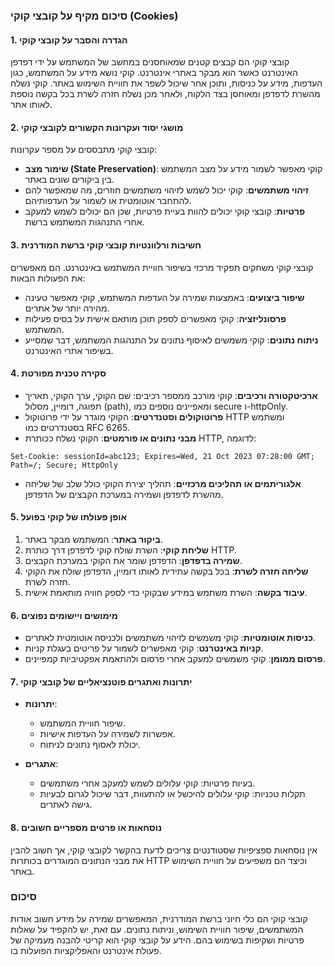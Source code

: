 ### סיכום מקיף על קובצי קוקי (Cookies)

#### 1. הגדרה והסבר על קובצי קוקי
קובצי קוקי הם קבצים קטנים שמאוחסנים במחשב של המשתמש על ידי דפדפן האינטרנט כאשר הוא מבקר באתרי אינטרנט. קוקי נושא מידע על המשתמש, כגון העדפות, מידע על כניסות, ותוכן אחר שיכול לשפר את חוויית השימוש באתר. קוקי נשלח מהשרת לדפדפן ומאוחסן בצד הלקוח, ולאחר מכן נשלח חזרה לשרת בכל בקשה נוספת לאותו אתר.

#### 2. מושגי יסוד ועקרונות הקשורים לקובצי קוקי
קובצי קוקי מתבססים על מספר עקרונות:
- **שימור מצב (State Preservation)**: קוקי מאפשר לשמור מידע על מצב המשתמש בין ביקורים שונים באתר.
- **זיהוי משתמשים**: קוקי יכול לשמש לזיהוי משתמשים חוזרים, מה שמאפשר להם להתחבר אוטומטית או לשמור על העדפותיהם.
- **פרטיות**: קובצי קוקי יכולים להוות בעיית פרטיות, שכן הם יכולים לשמש למעקב אחרי התנהגות המשתמש ברשת.

#### 3. חשיבות ורלוונטיות קובצי קוקי ברשת המודרנית
קובצי קוקי משחקים תפקיד מרכזי בשיפור חוויית המשתמש באינטרנט. הם מאפשרים את הפעולות הבאות:
- **שיפור ביצועים**: באמצעות שמירה על העדפות המשתמש, קוקי מאפשר טעינה מהירה יותר של אתרים.
- **פרסונליזציה**: קוקי מאפשרים לספק תוכן מותאם אישית על בסיס פעילות המשתמש.
- **ניתוח נתונים**: קוקי משמשים לאיסוף נתונים על התנהגות המשתמש, דבר שמסייע בשיפור אתרי האינטרנט.

#### 4. סקירה טכנית מפורטת
- **ארכיטקטורה ורכיבים**: קוקי מורכב ממספר רכיבים: שם הקוקי, ערך הקוקי, תאריך תפוגה, דומיין, מסלול (path), ומאפיינים נוספים כמו secure ו-httpOnly.
- **פרוטוקולים וסטנדרטים**: הקוקי מוגדר על ידי פרוטוקול HTTP ומשתמש בסטנדרטים כמו RFC 6265.
- **מבני נתונים או פורמטים**: הקוקי נשלח ככותרת HTTP, לדוגמה: 
```
Set-Cookie: sessionId=abc123; Expires=Wed, 21 Oct 2023 07:28:00 GMT; Path=/; Secure; HttpOnly
```
- **אלגוריתמים או תהליכים מרכזיים**: תהליך יצירת הקוקי כולל שלב של שליחה מהשרת לדפדפן ושמירה במערכת הקבצים של הדפדפן.

#### 5. אופן פעולתו של קוקי בפועל
1. **ביקור באתר**: המשתמש מבקר באתר.
2. **שליחת קוקי**: השרת שולח קוקי לדפדפן דרך כותרת HTTP.
3. **שמירה בדפדפן**: הדפדפן שומר את הקוקי במערכת הקבצים.
4. **שליחה חזרה לשרת**: בכל בקשה עתידית לאותו דומיין, הדפדפן שולח את הקוקי חזרה לשרת.
5. **עיבוד בקשה**: השרת משתמש במידע שבקוקי כדי לספק חוויה מותאמת אישית.

#### 6. מימושים ויישומים נפוצים
- **כניסות אוטומטיות**: קוקי משמשים לזיהוי משתמשים ולכניסה אוטומטית לאתרים.
- **קניות באינטרנט**: קוקי מאפשרים לשמור על פריטים בעגלת קניות.
- **פרסום ממומן**: קוקי משמשים למעקב אחרי פרסום ולהתאמת אפקטיביות קמפיינים.

#### 7. יתרונות ואתגרים פוטנציאליים של קובצי קוקי
- **יתרונות**:
  - שיפור חוויית המשתמש.
  - אפשרות לשמירה על העדפות אישיות.
  - יכולת לאסוף נתונים לניתוח.
  
- **אתגרים**:
  - בעיות פרטיות: קוקי עלולים לשמש למעקב אחרי משתמשים.
  - תקלות טכניות: קוקי עלולים להיכשל או להתעוות, דבר שיכול לגרום לבעיות גישה לאתרים.

#### 8. נוסחאות או פרטים מספריים חשובים
אין נוסחאות ספציפיות שסטודנטים צריכים לדעת בהקשר לקובצי קוקי, אך חשוב להבין את מבני הנתונים המוגדרים בכותרות HTTP וכיצד הם משפיעים על חוויית השימוש באתר.

### סיכום
קובצי קוקי הם כלי חיוני ברשת המודרנית, המאפשרים שמירה על מידע חשוב אודות המשתמשים, שיפור חוויית השימוש, וניתוח נתונים. עם זאת, יש להקפיד על שאלות פרטיות ושקיפות בשימוש בהם. הידע על קובצי קוקי הוא קריטי להבנה מעמיקה של פעולת אינטרנט והאפליקציות הפועלות בו.